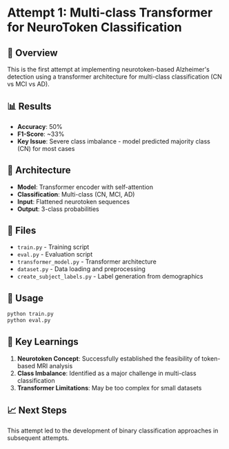 # Attempt 1: Multi-class Transformer for NeuroToken Classification

## 🧠 Overview

This is the first attempt at implementing neurotoken-based Alzheimer's detection using a transformer architecture for multi-class classification (CN vs MCI vs AD).

## 📊 Results

- **Accuracy**: 50%
- **F1-Score**: ~33%
- **Key Issue**: Severe class imbalance - model predicted majority class (CN) for most cases

## 🔧 Architecture

- **Model**: Transformer encoder with self-attention
- **Classification**: Multi-class (CN, MCI, AD)
- **Input**: Flattened neurotoken sequences
- **Output**: 3-class probabilities

## 📁 Files

- `train.py` - Training script
- `eval.py` - Evaluation script
- `transformer_model.py` - Transformer architecture
- `dataset.py` - Data loading and preprocessing
- `create_subject_labels.py` - Label generation from demographics

## 🚀 Usage

```bash
python train.py
python eval.py
```

## 🎯 Key Learnings

1. **Neurotoken Concept**: Successfully established the feasibility of token-based MRI analysis
2. **Class Imbalance**: Identified as a major challenge in multi-class classification
3. **Transformer Limitations**: May be too complex for small datasets

## 📈 Next Steps

This attempt led to the development of binary classification approaches in subsequent attempts. 